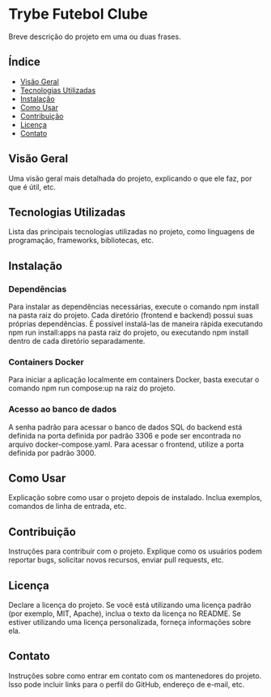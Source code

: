 # Trybe Futebol Clube

Breve descrição do projeto em uma ou duas frases.

## Índice

- [Visão Geral](#visão-geral)
- [Tecnologias Utilizadas](#tecnologias-utilizadas)
- [Instalação](#instalação)
- [Como Usar](#como-usar)
- [Contribuição](#contribuição)
- [Licença](#licença)
- [Contato](#contato)

## Visão Geral

Uma visão geral mais detalhada do projeto, explicando o que ele faz, por que é útil, etc.

## Tecnologias Utilizadas

Lista das principais tecnologias utilizadas no projeto, como linguagens de programação, frameworks, bibliotecas, etc.

## Instalação

### Dependências

Para instalar as dependências necessárias, execute o comando npm install na pasta raiz do projeto. Cada diretório (frontend e backend) possui suas próprias dependências. É possivel instalá-las de maneira rápida executando npm run install:apps na pasta raiz do projeto, ou executando npm install dentro de cada diretório separadamente.

### Containers Docker
Para iniciar a aplicação localmente em containers Docker, basta executar o comando npm run compose:up na raiz do projeto.

### Acesso ao banco de dados
A senha padrão para acessar o banco de dados SQL do backend está definida na porta definida por padrão 3306 e pode ser encontrada no arquivo docker-compose.yaml. Para acessar o frontend, utilize a porta definida por padrão 3000.


## Como Usar

Explicação sobre como usar o projeto depois de instalado. Inclua exemplos, comandos de linha de entrada, etc.

## Contribuição

Instruções para contribuir com o projeto. Explique como os usuários podem reportar bugs, solicitar novos recursos, enviar pull requests, etc.

## Licença

Declare a licença do projeto. Se você está utilizando uma licença padrão (por exemplo, MIT, Apache), inclua o texto da licença no README. Se estiver utilizando uma licença personalizada, forneça informações sobre ela.

## Contato

Instruções sobre como entrar em contato com os mantenedores do projeto. Isso pode incluir links para o perfil do GitHub, endereço de e-mail, etc.
